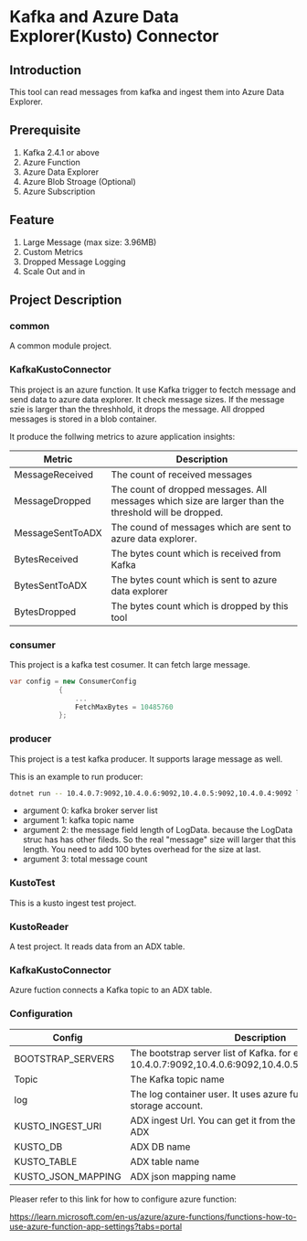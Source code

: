 
# Kafka and Azure Data Explorer(Kusto) Connector

## Introduction

This tool can read messages from kafka and ingest them into Azure Data Explorer.

## Prerequisite

1. Kafka 2.4.1 or above
2. Azure Function
3. Azure Data Explorer
4. Azure Blob Stroage (Optional)
5. Azure Subscription

## Feature

1. Large Message (max size: 3.96MB)
2. Custom Metrics
3. Dropped Message Logging
4. Scale Out and in

## Project Description

### common

A common module project.

### KafkaKustoConnector

This project is an azure function. It use Kafka trigger to fectch message and send data to azure data explorer. It check message sizes. If the message szie is larger than the threshhold, it drops the message. All dropped messages is stored in a blob container.

It produce the follwing metrics  to azure application insights:

| Metric | Description |
| ----------- | ----------- |
| MessageReceived | The count of received messages  |
| MessageDropped | The count of dropped messages. All messages which size are larger than the threshold will be dropped. |
| MessageSentToADX | The cound of messages which are sent to azure data explorer. |
| BytesReceived | The bytes count which is received from Kafka |
| BytesSentToADX | The bytes count which is sent to azure data explorer |
| BytesDropped | The bytes count which is dropped by this tool |


### consumer

This project is a kafka test  cosumer. It can fetch large message.

```c#
var config = new ConsumerConfig
            {
                ...
                FetchMaxBytes = 10485760               
            };
```

### producer

This project is a test kafka producer. It supports larage message as well. 

This is an example to run producer:

``` bash
dotnet run -- 10.4.0.7:9092,10.4.0.6:9092,10.4.0.5:9092,10.4.0.4:9092 largemessage 100 10
```

- argument 0: kafka broker server list
- argument 1: kafka topic name
- argument 2: the message field length of LogData. because the LogData struc has  has other fileds. So the real "message" size will larger that this length. You need to add 100 bytes overhead for the size at last.
- argument 3: total message count

### KustoTest

This is a kusto ingest test project.

### KustoReader

A test project. It reads data from an ADX table.

### KafkaKustoConnector

Azure fuction connects a Kafka topic to an ADX table. 

### Configuration

| Config | Description |
| ----------- | ----------- |
|BOOTSTRAP_SERVERS | The bootstrap server list of Kafka. for example: 10.4.0.7:9092,10.4.0.6:9092,10.4.0.5:9092,10.4.0.4:9092  |
|Topic | The Kafka topic name|
|log | The log container user. It uses azure function default storage account.|
|KUSTO_INGEST_URI | ADX ingest Url. You can get it from the overview page of ADX |
|KUSTO_DB | ADX DB name |
|KUSTO_TABLE | ADX table name |
|KUSTO_JSON_MAPPING| ADX json mapping name |

Pleaser refer to this link for how to configure azure function:

https://learn.microsoft.com/en-us/azure/azure-functions/functions-how-to-use-azure-function-app-settings?tabs=portal